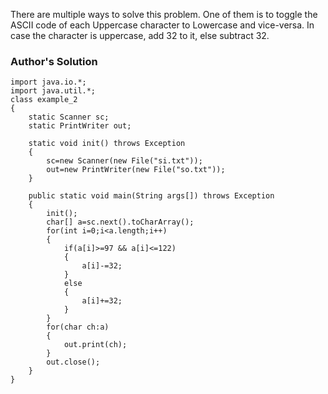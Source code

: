 <p>There are multiple ways to solve this problem. One of them is to toggle the ASCII code of each Uppercase character to Lowercase and vice-versa. In case the character is uppercase, add 32 to it, else subtract 32.</p>

### Author's Solution

<pre><code>import java.io.*;
import java.util.*;
class example_2
{
    static Scanner sc;
    static PrintWriter out;

    static void init() throws Exception
    {
        sc=new Scanner(new File("si.txt"));
        out=new PrintWriter(new File("so.txt"));
    }

    public static void main(String args[]) throws Exception
    {
        init();
        char[] a=sc.next().toCharArray();
        for(int i=0;i&lt;a.length;i++)
        {
            if(a[i]&gt;=97 &amp;&amp; a[i]&lt;=122)
            {
                a[i]-=32;
            }
            else
            {
                a[i]+=32;
            }
        }
        for(char ch:a)
        {
            out.print(ch);
        }
        out.close();
    }
}
</code></pre>
